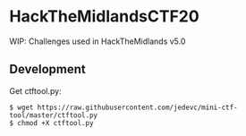 # HackTheMidlandsCTF20

WIP: Challenges used in HackTheMidlands v5.0

## Development

Get ctftool.py:

	$ wget https://raw.githubusercontent.com/jedevc/mini-ctf-tool/master/ctftool.py
	$ chmod +X ctftool.py


